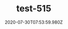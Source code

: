 ---
title: test-515
date: 2020-07-30T07:53:59.980Z
banner_subcontent: asdfsf
category: Fact sheets
focus: Assessment of organisational approach
role: Champion or advocate
organisation_size: Small (10-49 employees)
industry: Manufacturing
content: Lorem ipsum dolor sit amet, consectetur adipiscing elit, sed do eiusmod tempor incididunt ut labore et dolore magna aliqua. Ut enim ad minim veniam, quis nostrud exercitation ullamco laboris nisi ut aliquip ex ea commodo consequat. Duis aute irure dolor in reprehenderit in voluptate velit esse cillum dolore eu fugiat nulla pariatur. Excepteur sint occaecat cupidatat non proident, sunt in culpa qui officia deserunt mollit anim id est laborum.
---